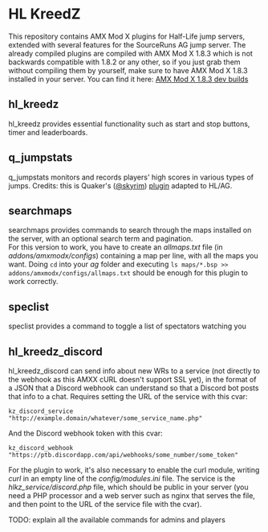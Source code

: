 # HL KreedZ

This repository contains AMX Mod X plugins for Half-Life jump servers, extended with several features for the SourceRuns AG jump server. The already compiled plugins are compiled with AMX Mod X 1.8.3 which is not backwards compatible with 1.8.2 or any other, so if you just grab them without compiling them by yourself, make sure to have AMX Mod X 1.8.3 installed in your server. You can find it here: [AMX Mod X 1.8.3 dev builds](https://www.amxmodx.org/snapshots.php)

## hl_kreedz

hl_kreedz provides essential functionality such as start and stop buttons, timer and leaderboards.

## q_jumpstats

q_jumpstats monitors and records players' high scores in various types of jumps.
Credits: this is Quaker's ([@skyrim](https://github.com/skyrim)) [plugin](https://github.com/skyrim/qmxx) adapted to HL/AG.

## searchmaps

searchmaps provides commands to search through the maps installed on the server, with an optional search term and pagination.  
For this version to work, you have to create an _allmaps.txt_ file (in _addons/amxmodx/configs_) containing a map per line, with all the maps you want.
Doing `cd` into your _ag_ folder and executing `ls maps/*.bsp >> addons/amxmodx/configs/allmaps.txt` should be enough for this plugin to work correctly.

## speclist

speclist provides a command to toggle a list of spectators watching you

## hl_kreedz_discord

hl_kreedz_discord can send info about new WRs to a service (not directly to the webhook as this AMXX cURL doesn't support SSL yet), in the format of a JSON that a Discord webhook can understand so that a Discord bot posts that info to a chat. Requires setting the URL of the service with this cvar:

`kz_discord_service "http://example.domain/whatever/some_service_name.php"`

And the Discord webhook token with this cvar:

`kz_discord_webhook "https://ptb.discordapp.com/api/webhooks/some_number/some_token"`

For the plugin to work, it's also necessary to enable the curl module, writing *curl* in an empty line of the *config/modules.ini* file.
The service is the *hlkz_service/discord.php* file, which should be public in your server (you need a PHP processor and a web server such as nginx that serves the file, and then point to the URL of the service file with the cvar).


TODO: explain all the available commands for admins and players
